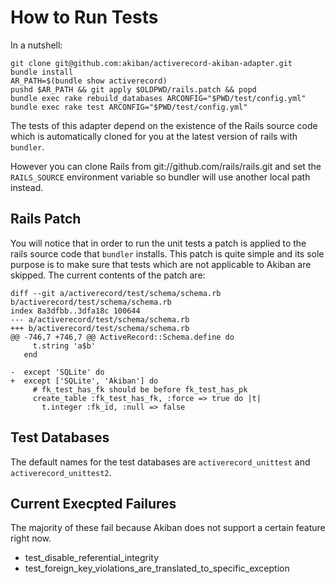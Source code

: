 # How to Run Tests

In a nutshell:

```
git clone git@github.com:akiban/activerecord-akiban-adapter.git
bundle install
AR_PATH=$(bundle show activerecord)
pushd $AR_PATH && git apply $OLDPWD/rails.patch && popd
bundle exec rake rebuild_databases ARCONFIG="$PWD/test/config.yml"
bundle exec rake test ARCONFIG="$PWD/test/config.yml"
```

The tests of this adapter depend on the existence of the Rails source
code which is automatically cloned for you at the latest version of
rails with `bundler`.

However you can clone Rails from git://github.com/rails/rails.git and
set the `RAILS_SOURCE` environment variable so bundler will use another
local path instead.

## Rails Patch

You will notice that in order to run the unit tests a patch is applied
to the rails source code that `bundler` installs. This patch is quite
simple and its sole purpose is to make sure that tests which are not
applicable to Akiban are skipped. The current contents of the patch are:

```
diff --git a/activerecord/test/schema/schema.rb b/activerecord/test/schema/schema.rb
index 8a3dfbb..3dfa18c 100644
--- a/activerecord/test/schema/schema.rb
+++ b/activerecord/test/schema/schema.rb
@@ -746,7 +746,7 @@ ActiveRecord::Schema.define do
     t.string 'a$b'
   end
 
-  except 'SQLite' do
+  except ['SQLite', 'Akiban'] do
     # fk_test_has_fk should be before fk_test_has_pk
     create_table :fk_test_has_fk, :force => true do |t|
       t.integer :fk_id, :null => false
```

## Test Databases

The default names for the test databases are `activerecord_unittest` and
`activerecord_unittest2`. 

## Current Execpted Failures

The majority of these fail because Akiban does not support a certain feature
right now.

* test_disable_referential_integrity
* test_foreign_key_violations_are_translated_to_specific_exception
